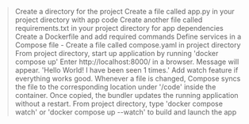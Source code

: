 > Create a directory for the project
> Create a file called app.py in your project directory with app code
> Create another file called requirements.txt in your project directory for app dependencies
> Create a Dockerfile and add required commands
> Define services in a Compose file - Create a file called compose.yaml in project directory
From project directory, start up application by running 'docker compose up'
> Enter http://localhost:8000/ in a browser. Message will appear.
'Hello World! I have been seen 1 times.'
> Add watch feature if everything works good. Whenever a file is changed, 
Compose syncs the file to the corresponding location
under '/code' inside the container. Once copied, 
the bundler updates the running application without a restart.
> From project directory, type 'docker compose watch' or 'docker compose up --watch' to build and launch the app

